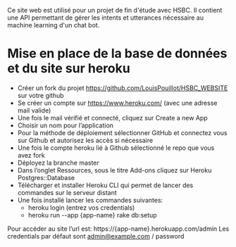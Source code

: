 Ce site web est utilisé pour un projet de fin d'étude avec HSBC.
Il contient une API permettant de gérer les intents et utterances nécessaire au machine learning d'un chat bot.


# Mise en place de la base de données et du site sur heroku

* Créer un fork du projet https://github.com/LouisPouillot/HSBC_WEBSITE sur votre github
* Se créer un compte sur https://www.heroku.com/ (avec une adresse mail valide)
* Une fois le mail vérifié et connecté, cliquez sur Create a new App
* Choisir un nom pour l’application
* Pour la méthode de déploiement sélectionner GitHub et connectez vous sur Github et autorisez les accès si nécessaire
* Une fois le compte heroku lié à Github sélectionné le repo que vous avez fork
* Déployez la branche master
* Dans l’onglet Ressources, sous le titre Add-ons cliquez sur Heroku Postgres::Database
* Télécharger et installer Heroku CLI qui permet de lancer des commandes sur le serveur distant
* Une fois installé lancer les commandes suivantes:
	* heroku login (entrez vos credentials)
	* heroku run --app {app-name} rake db:setup

Pour accéder au site l’url est: https://{app-name}.herokuapp.com/admin
Les credentials par défaut sont admin@example.com / password
